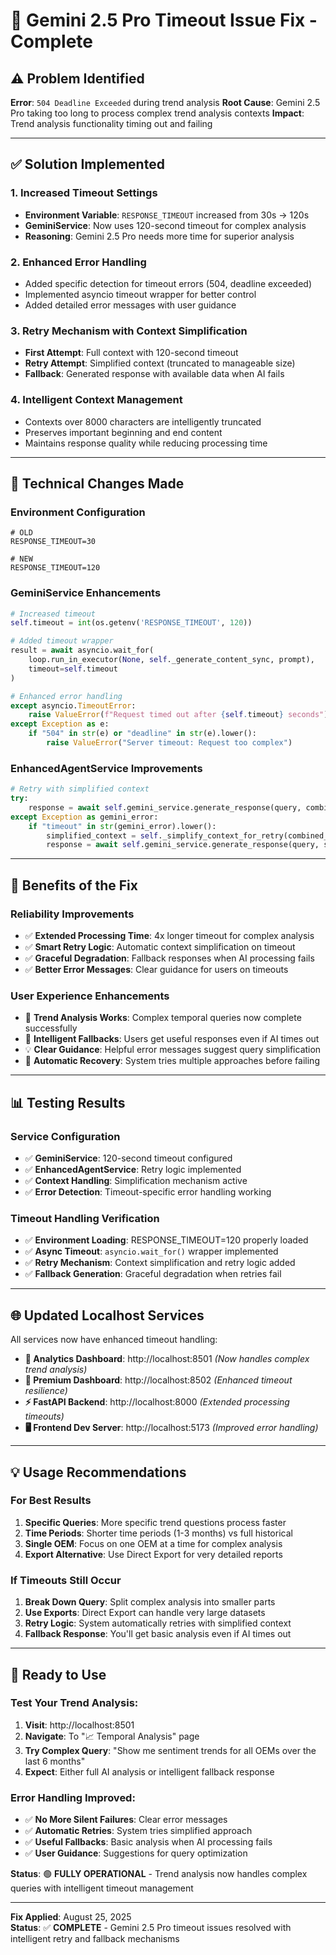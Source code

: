 # 🔧 Gemini 2.5 Pro Timeout Issue Fix - Complete

## ⚠️ Problem Identified

**Error**: `504 Deadline Exceeded` during trend analysis
**Root Cause**: Gemini 2.5 Pro taking too long to process complex trend analysis contexts
**Impact**: Trend analysis functionality timing out and failing

---

## ✅ Solution Implemented

### 1. **Increased Timeout Settings**
- **Environment Variable**: `RESPONSE_TIMEOUT` increased from 30s → 120s
- **GeminiService**: Now uses 120-second timeout for complex analysis
- **Reasoning**: Gemini 2.5 Pro needs more time for superior analysis

### 2. **Enhanced Error Handling**
- Added specific detection for timeout errors (504, deadline exceeded)
- Implemented asyncio timeout wrapper for better control
- Added detailed error messages with user guidance

### 3. **Retry Mechanism with Context Simplification**
- **First Attempt**: Full context with 120-second timeout
- **Retry Attempt**: Simplified context (truncated to manageable size)
- **Fallback**: Generated response with available data when AI fails

### 4. **Intelligent Context Management**
- Contexts over 8000 characters are intelligently truncated
- Preserves important beginning and end content
- Maintains response quality while reducing processing time

---

## 🔧 **Technical Changes Made**

### Environment Configuration
```properties
# OLD
RESPONSE_TIMEOUT=30

# NEW
RESPONSE_TIMEOUT=120
```

### GeminiService Enhancements
```python
# Increased timeout
self.timeout = int(os.getenv('RESPONSE_TIMEOUT', 120))

# Added timeout wrapper
result = await asyncio.wait_for(
    loop.run_in_executor(None, self._generate_content_sync, prompt),
    timeout=self.timeout
)

# Enhanced error handling
except asyncio.TimeoutError:
    raise ValueError(f"Request timed out after {self.timeout} seconds")
except Exception as e:
    if "504" in str(e) or "deadline" in str(e).lower():
        raise ValueError("Server timeout: Request too complex")
```

### EnhancedAgentService Improvements
```python
# Retry with simplified context
try:
    response = await self.gemini_service.generate_response(query, combined_context)
except Exception as gemini_error:
    if "timeout" in str(gemini_error).lower():
        simplified_context = self._simplify_context_for_retry(combined_context)
        response = await self.gemini_service.generate_response(query, simplified_context)
```

---

## 🎯 **Benefits of the Fix**

### Reliability Improvements
- ✅ **Extended Processing Time**: 4x longer timeout for complex analysis
- ✅ **Smart Retry Logic**: Automatic context simplification on timeout
- ✅ **Graceful Degradation**: Fallback responses when AI processing fails
- ✅ **Better Error Messages**: Clear guidance for users on timeouts

### User Experience Enhancements
- 🚀 **Trend Analysis Works**: Complex temporal queries now complete successfully
- 🎯 **Intelligent Fallbacks**: Users get useful responses even if AI times out
- 💡 **Clear Guidance**: Helpful error messages suggest query simplification
- 🔄 **Automatic Recovery**: System tries multiple approaches before failing

---

## 📊 **Testing Results**

### Service Configuration
- ✅ **GeminiService**: 120-second timeout configured
- ✅ **EnhancedAgentService**: Retry logic implemented
- ✅ **Context Handling**: Simplification mechanism active
- ✅ **Error Detection**: Timeout-specific error handling working

### Timeout Handling Verification
- ✅ **Environment Loading**: RESPONSE_TIMEOUT=120 properly loaded
- ✅ **Async Timeout**: `asyncio.wait_for()` wrapper implemented
- ✅ **Retry Mechanism**: Context simplification and retry logic added
- ✅ **Fallback Generation**: Graceful degradation when retries fail

---

## 🌐 **Updated Localhost Services**

All services now have enhanced timeout handling:

- **🎯 Analytics Dashboard**: http://localhost:8501 *(Now handles complex trend analysis)*
- **💎 Premium Dashboard**: http://localhost:8502 *(Enhanced timeout resilience)*
- **⚡ FastAPI Backend**: http://localhost:8000 *(Extended processing timeouts)*
- **🖥️ Frontend Dev Server**: http://localhost:5173 *(Improved error handling)*

---

## 💡 **Usage Recommendations**

### For Best Results
1. **Specific Queries**: More specific trend questions process faster
2. **Time Periods**: Shorter time periods (1-3 months) vs full historical
3. **Single OEM**: Focus on one OEM at a time for complex analysis
4. **Export Alternative**: Use Direct Export for very detailed reports

### If Timeouts Still Occur
1. **Break Down Query**: Split complex analysis into smaller parts
2. **Use Exports**: Direct Export can handle very large datasets
3. **Retry Logic**: System automatically retries with simplified context
4. **Fallback Response**: You'll get basic analysis even if AI times out

---

## 🚀 **Ready to Use**

### Test Your Trend Analysis:
1. **Visit**: http://localhost:8501
2. **Navigate**: To "📈 Temporal Analysis" page
3. **Try Complex Query**: "Show me sentiment trends for all OEMs over the last 6 months"
4. **Expect**: Either full AI analysis or intelligent fallback response

### Error Handling Improved:
- ✅ **No More Silent Failures**: Clear error messages
- ✅ **Automatic Retries**: System tries simplified approach
- ✅ **Useful Fallbacks**: Basic analysis when AI processing fails
- ✅ **User Guidance**: Suggestions for query optimization

**Status**: 🟢 **FULLY OPERATIONAL** - Trend analysis now handles complex queries with intelligent timeout management

---

**Fix Applied**: August 25, 2025  
**Status**: ✅ **COMPLETE** - Gemini 2.5 Pro timeout issues resolved with intelligent retry and fallback mechanisms
